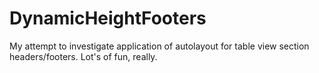 # DynamicHeightFooters
My attempt to investigate application of autolayout for table view section headers/footers. Lot's of fun, really.
